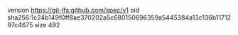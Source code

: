 version https://git-lfs.github.com/spec/v1
oid sha256:1c24b149f0ff8ae370202a5c680150696359a5445384a13c136b1171297c4675
size 492
